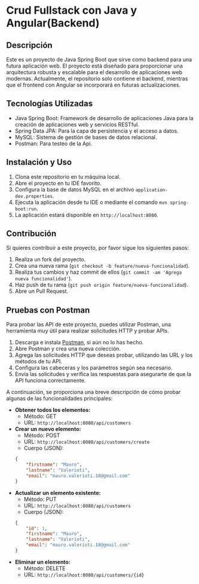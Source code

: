 # Crud Fullstack con Java y Angular(Backend)

## Descripción

Este es un proyecto de Java Spring Boot que sirve como backend para una futura aplicación web. El proyecto está diseñado para proporcionar una arquitectura robusta y escalable para el desarrollo de aplicaciones web modernas. Actualmente, el repositorio solo contiene el backend, mientras que el frontend con Angular se incorporará en futuras actualizaciones.

## Tecnologías Utilizadas

- Java Spring Boot: Framework de desarrollo de aplicaciones Java para la creación de aplicaciones web y servicios RESTful.
- Spring Data JPA: Para la capa de persistencia y el acceso a datos.
- MySQL: Sistema de gestión de bases de datos relacional.
- Postman: Para testeo de la Api.

## Instalación y Uso

1. Clona este repositorio en tu máquina local.
2. Abre el proyecto en tu IDE favorito.
3. Configura la base de datos MySQL en el archivo `application-dev.properties`.
5. Ejecuta la aplicación desde tu IDE o mediante el comando `mvn spring-boot:run`.
6. La aplicación estará disponible en `http://localhost:8080`.

## Contribución

Si quieres contribuir a este proyecto, por favor sigue los siguientes pasos:

1. Realiza un fork del proyecto.
2. Crea una nueva rama (`git checkout -b feature/nueva-funcionalidad`).
3. Realiza tus cambios y haz commit de ellos (`git commit -am 'Agrega nueva funcionalidad'`).
4. Haz push de tu rama (`git push origin feature/nueva-funcionalidad`).
5. Abre un Pull Request.

## Pruebas con Postman

Para probar las API de este proyecto, puedes utilizar Postman, una herramienta muy útil para realizar solicitudes HTTP y probar APIs.

1. Descarga e instala [Postman](https://www.postman.com/downloads/), si aún no lo has hecho.
2. Abre Postman y crea una nueva colección.
3. Agrega las solicitudes HTTP que deseas probar, utilizando las URL y los métodos de tu API.
4. Configura las cabeceras y los parámetros según sea necesario.
5. Envía las solicitudes y verifica las respuestas para asegurarte de que la API funciona correctamente.

A continuación, se proporciona una breve descripción de cómo probar algunas de las funcionalidades principales:

- **Obtener todos los elementos:** 
    - Método: GET
    - URL: `http://localhost:8080/api/customers`
- **Crear un nuevo elemento:** 
    - Método: POST
    - URL: `http://localhost:8080/api/customers/create`
    - Cuerpo (JSON): 
    ```json
  {
        "firstname": "Mauro",
        "lastname": "Valerioti",
        "email": "mauro.valerioti.18@gmail.com"
    }
    ```
- **Actualizar un elemento existente:** 
    - Método: PUT
    - URL: `http://localhost:8080/api/customers`
    - Cuerpo (JSON): 
    ```json
  {
        "id": 1,
        "firstname": "Mauro",
        "lastname": "Valerioti",
        "email": "mauro.valerioti.18@gmail.com"
  }
    ```
- **Eliminar un elemento:** 
    - Método: DELETE
    - URL: `http://localhost:8080/api/customers/{id}`


